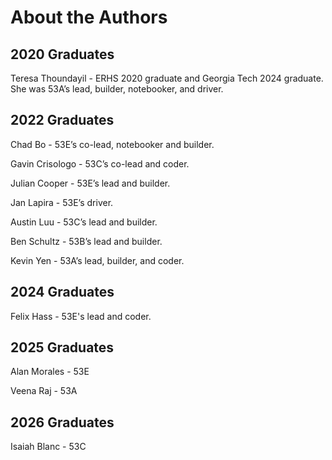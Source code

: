 # About the Authors

## 2020 Graduates

Teresa Thoundayil - ERHS 2020 graduate and Georgia Tech 2024 graduate. She was 53A’s lead, builder, notebooker, and driver.

## 2022 Graduates

Chad Bo - 53E’s co-lead, notebooker and builder.

Gavin Crisologo - 53C’s co-lead and coder.

Julian Cooper - 53E’s lead and builder.

Jan Lapira - 53E’s driver.

Austin Luu - 53C’s lead and builder.

Ben Schultz - 53B’s lead and builder.

Kevin Yen - 53A’s lead, builder, and coder.

## 2024 Graduates

Felix Hass - 53E's lead and coder.

## 2025 Graduates

Alan Morales - 53E

Veena Raj - 53A

## 2026 Graduates

Isaiah Blanc - 53C
